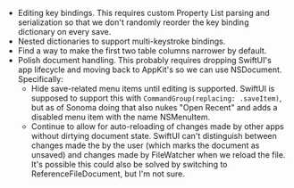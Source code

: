 - Editing key bindings. This requires custom Property List parsing and serialization so that we don't randomly reorder the key binding dictionary on every save.
- Nested dictionaries to support multi-keystroke bindings.
- Find a way to make the first two table columns narrower by default.
- Polish document handling. This probably requires dropping SwiftUI's app lifecycle and moving back to AppKit's so we can use NSDocument. Specifically:
    - Hide save-related menu items until editing is supported. SwiftUI is supposed to support this with `CommandGroup(replacing: .saveItem)`, but as of Sonoma doing that also nukes "Open Recent" and adds a disabled menu item with the name NSMenuItem.
    - Continue to allow for auto-reloading of changes made by other apps without dirtying document state. SwiftUI can't distinguish between changes made the by the user (which marks the document as unsaved) and changes made by FileWatcher when we reload the file. It's possible this could also be solved by switching to ReferenceFileDocument, but I'm not sure.
